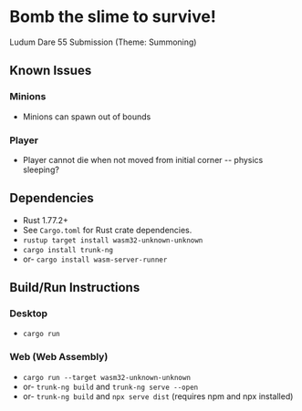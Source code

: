 # Bomb the slime to survive!
Ludum Dare 55 Submission (Theme: Summoning)

## Known Issues
### Minions
- Minions can spawn out of bounds

### Player
- Player cannot die when not moved from initial corner -- physics sleeping?

## Dependencies

- Rust 1.77.2+
- See `Cargo.toml` for Rust crate dependencies.
- `rustup target install wasm32-unknown-unknown`
- `cargo install trunk-ng`
- or- `cargo install wasm-server-runner`

## Build/Run Instructions
### Desktop

- `cargo run`

### Web (Web Assembly)

- `cargo run --target wasm32-unknown-unknown`
- or- `trunk-ng build` and `trunk-ng serve --open`
- or- `trunk-ng build` and `npx serve dist` (requires npm and npx installed)
